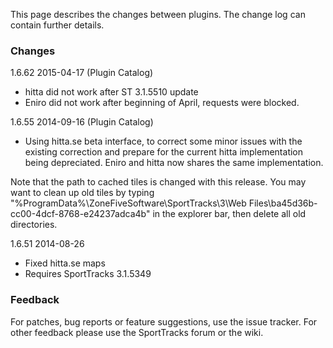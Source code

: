 This page describes the changes between plugins. The change log can contain further details.

### Changes ###

1.6.62 2015-04-17 (Plugin Catalog)
  * hitta did not work after ST 3.1.5510 update
  * Eniro did not work after beginning of April, requests were blocked.

1.6.55 2014-09-16 (Plugin Catalog)
  * Using hitta.se beta interface, to correct some minor issues with the existing correction and prepare for the current hitta implementation being depreciated. Eniro and hitta now shares the same implementation.

Note that the path to cached tiles is changed with this release.
You may want to clean up old tiles by typing "%ProgramData%\ZoneFiveSoftware\SportTracks\3\Web Files\ba45d36b-cc00-4dcf-8768-e24237adca4b" in the explorer bar, then delete all old directories.

1.6.51 2014-08-26
  * Fixed hitta.se maps
  * Requires SportTracks 3.1.5349

### Feedback ###
For patches, bug reports or feature suggestions, use the issue tracker.
For other feedback please use the SportTracks forum or the wiki.